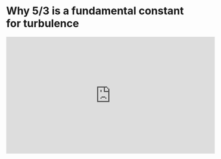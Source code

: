 # Why 5/3 is a fundamental constant for turbulence

<iframe width="560" height="315" src="https://www.youtube.com/embed/_UoTTq651dE" frameborder="0" allow="accelerometer; autoplay; clipboard-write; encrypted-media; gyroscope; picture-in-picture" allowfullscreen></iframe>
